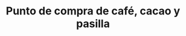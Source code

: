 ---
title: "Punto de compra de café, cacao y pasilla"
url: /amalfi/punto-de-compra-de-cafe-cacao-y-pasilla/
shop: café
---